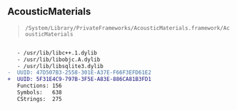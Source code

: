 ## AcousticMaterials

> `/System/Library/PrivateFrameworks/AcousticMaterials.framework/AcousticMaterials`

```diff

   - /usr/lib/libc++.1.dylib
   - /usr/lib/libobjc.A.dylib
   - /usr/lib/libsqlite3.dylib
-  UUID: 47D507B3-2558-301E-A37E-F66F3EFD61E2
+  UUID: 5F31E4C9-797B-3F5E-A83E-886CA81B3FD1
   Functions: 156
   Symbols:   638
   CStrings:  275

```
